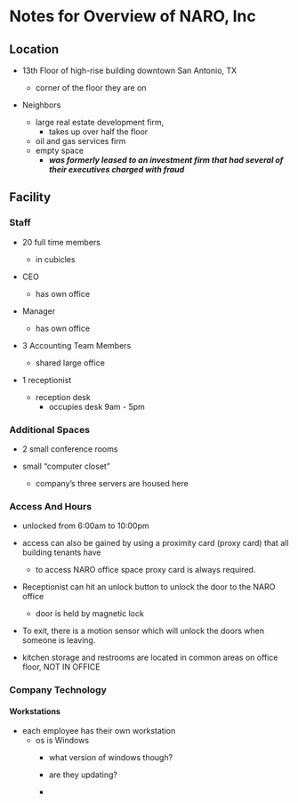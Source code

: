# Notes for Overview of NARO, Inc

## Location

* 13th Floor of high-rise building downtown San Antonio, TX
  * corner of the floor they are on

* Neighbors
  * large real estate development firm,
    * takes up over half the floor
  * oil and gas services firm
  * empty space
    * ***was formerly leased to an investment firm that had several of their executives charged with fraud***
  
## Facility

### Staff

* 20 full time members
  * in cubicles

* CEO
  * has own office

* Manager
  * has own office

* 3 Accounting Team Members
  * shared large office

* 1 receptionist
  * reception desk
    * occupies desk 9am - 5pm

### Additional Spaces

* 2 small conference rooms

* small “computer closet”
  * company’s three servers are housed here

### Access And Hours

* unlocked from 6:00am to 10:00pm

* access can also be gained by using a proximity card (proxy card) that all building tenants have
  * to access NARO office space proxy card is always required.

* Receptionist can hit an unlock button to unlock the door to the NARO office
  * door is held by magnetic lock

* To exit, there is a motion sensor which will unlock the doors when someone is leaving.

* kitchen storage and restrooms are located in common areas on office floor, NOT IN OFFICE

### Company Technology

#### Workstations

* each employee has their own workstation
  * os is Windows
    * what version of windows though?
    * are they updating?

    *
